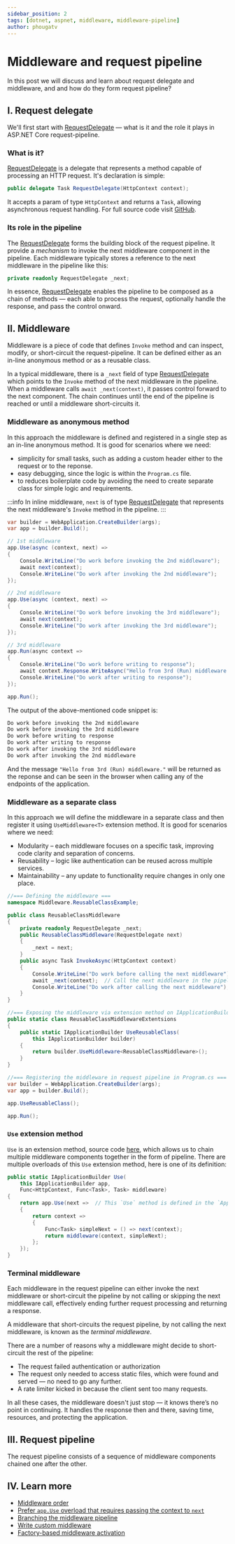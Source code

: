 ```yaml
---
sidebar_position: 2
tags: [dotnet, aspnet, middleware, middleware-pipeline]
author: phougatv
---
```


# Middleware and request pipeline
In this post we will discuss and learn about request delegate and middleware, and and how do they form request pipeline?

## I. Request delegate
We'll first start with [RequestDelegate][rd-msdn] — what is it and the role it plays in ASP.NET Core request-pipeline.

### What is it?
[RequestDelegate][rd-msdn] is a delegate that represents a method capable of processing an HTTP request. It's declaration is simple:
```cs
public delegate Task RequestDelegate(HttpContext context);
```
It accepts a param of type `HttpContext` and returns a `Task`, allowing asynchronous request handling. For full source code visit [GitHub][rd-src].

### Its role in the pipeline
The [RequestDelegate][rd-msdn] forms the building block of the request pipeline. It provide a _mechanism_ to invoke the next middleware component in the pipeline.
Each middleware typically stores a reference to the next middleware in the pipeline like this:
```cs
private readonly RequestDelegate _next;
```

In essence, [RequestDelegate][rd-msdn] enables the pipeline to be composed as a chain of methods — each able to process the request, optionally handle the response, and pass the control onward.

## II. Middleware
Middleware is a piece of code that defines `Invoke` method and can inspect, modify, or short-circuit the request-pipeline.
It can be defined either as an in-line anonymous method or as a reusable class.

In a typical middleware, there is a `_next` field of type [RequestDelegate][rd-msdn] which points to the `Invoke` method of the next middleware in the pipeline.
When a middleware calls `await _next(context)`, it passes control forward to the next component.
The chain continues until the end of the pipeline is reached or until a middleware short-circuits it.

### Middleware as anonymous method
In this approach the middleware is defined and registered in a single step as an in-line anonymous method. It is good for scenarios where we need:
- simplicity for small tasks, such as adding a custom header either to the request or to the reponse.
- easy debugging, since the logic is within the `Program.cs` file.
- to reduces boilerplate code by avoiding the need to create separate class for simple logic and requirements.

:::info
In inline middleware, `next` is of type [RequestDelegate][rd-msdn] that represents the next middleware's `Invoke` method in the pipeline.
:::

```cs
var builder = WebApplication.CreateBuilder(args);
var app = builder.Build();

// 1st middleware
app.Use(async (context, next) =>
{
    Console.WriteLine("Do work before invoking the 2nd middleware");
    await next(context);
    Console.WriteLine("Do work after invoking the 2nd middleware");
});

// 2nd middleware
app.Use(async (context, next) =>
{
    Console.WriteLine("Do work before invoking the 3rd middleware");
    await next(context);
    Console.WriteLine("Do work after invoking the 3rd middleware");
});

// 3rd middleware
app.Run(async context =>
{
    Console.WriteLine("Do work before writing to response");
    await context.Response.WriteAsync("Hello from 3rd (Run) middleware.");
    Console.WriteLine("Do work after writing to response");
});

app.Run();
```

The output of the above-mentioned code snippet is:
```bash
Do work before invoking the 2nd middleware
Do work before invoking the 3rd middleware
Do work before writing to response
Do work after writing to response
Do work after invoking the 3rd middleware
Do work after invoking the 2nd middleware
```
And the message `"Hello from 3rd (Run) middleware."` will be returned as the reponse and can be seen in the browser when calling any of the endpoints of the application.

### Middleware as a separate class
In this approach we will define the middleware in a separate class and then register it using `UseMiddleware<T>` extension method. It is good for scenarios where we need:
- Modularity – each middleware focuses on a specific task, improving code clarity and separation of concerns.
- Reusability – logic like authentication can be reused across multiple services.
- Maintainability – any update to functionality require changes in only one place.

```cs
//=== Defining the middleware ===
namespace Middleware.ReusableClassExample;

public class ReusableClassMiddleware
{
    private readonly RequestDelegate _next;
    public ReusableClassMiddleware(RequestDelegate next)
    {
        _next = next;
    }
    public async Task InvokeAsync(HttpContext context)
    {
        Console.WriteLine("Do work before calling the next middleware");
        await _next(context);  // Call the next middleware in the pipeline.
        Console.WriteLine("Do work after calling the next middleware");
    }
}

//=== Exposing the middleware via extension method on IApplicationBuilder ===
public static class ReusableClassMiddlewareExtentsions
{
    public static IApplicationBuilder UseReusableClass(
        this IApplicationBuilder builder)
    {
        return builder.UseMiddleware<ReusableClassMiddleware>();
    }
}

//=== Registering the middleware in request pipeline in Program.cs ===
var builder = WebApplication.CreateBuilder(args);
var app = builder.Build();

app.UseReusableClass();

app.Run();
```

### `Use` extension method
`Use` is an extension method, source code [here][use-src], which allows us to chain multiple middleware components together in the form of pipeline. There are multiple overloads of this `Use` extension method, here is one of its definition:
```cs
public static IApplicationBuilder Use(
    this IApplicationBuilder app,
    Func<HttpContext, Func<Task>, Task> middleware)
{
    return app.Use(next =>  // This `Use` method is defined in the `ApplicationBuilder` class
    {
        return context =>
        {
            Func<Task> simpleNext = () => next(context);
            return middleware(context, simpleNext);
        };
    });
}
```

### Terminal middleware
Each middleware in the request pipeline can either invoke the next middleware or short-circuit the pipeline by not calling or skipping the next middleware call, effectively ending further request processing and returning a response.

A middleware that short-circuits the request pipeline, by not calling the next middleware, is known as the _terminal middleware_.

There are a number of reasons why a middleware might decide to short-circuit the rest of the pipeline:
- The request failed authentication or authorization
- The request only needed to access static files, which were found and served — no need to go any further.
- A rate limiter kicked in because the client sent too many requests.

In all these cases, the middleware doesn't just stop — it knows there’s no point in continuing. It handles the response then and there, saving time, resources, and protecting the application.

## III. Request pipeline
The request pipeline consists of a sequence of middleware components chained one after the other.

## IV. Learn more
- [Middleware order](https://learn.microsoft.com/en-us/aspnet/core/fundamentals/middleware#middleware-order)
- [Prefer `app.Use` overload that requires passing the context to `next`](https://learn.microsoft.com/en-us/aspnet/core/fundamentals/middleware#prefer-appuse-overload-that-requires-passing-the-context-to-next)
- [Branching the middleware pipeline](https://learn.microsoft.com/en-us/aspnet/core/fundamentals/middleware#branch-the-middleware-pipeline)
- [Write custom middleware](https://learn.microsoft.com/en-us/aspnet/core/fundamentals/middleware/write)
- [Factory-based middleware activation](https://learn.microsoft.com/en-us/aspnet/core/fundamentals/middleware/extensibility)


<!-- external links -->
[rd-msdn]:https://learn.microsoft.com/en-us/dotnet/api/microsoft.aspnetcore.http.requestdelegate
[rd-src]:https://github.com/dotnet/aspnetcore/blob/main/src/Http/Http.Abstractions/src/RequestDelegate.cs
[md-use]:https://learn.microsoft.com/en-us/dotnet/api/microsoft.aspnetcore.builder.useextensions.use
[use-src]:https://github.com/dotnet/aspnetcore/blob/main/src/Http/Http.Abstractions/src/Extensions/UseExtensions.cs
[map-src]:https://github.com/dotnet/aspnetcore/blob/main/src/Http/Http.Abstractions/src/Extensions/MapExtensions.cs
[run-src]:https://github.com/dotnet/aspnetcore/blob/main/src/Http/Http.Abstractions/src/Extensions/RunExtensions.cs